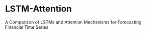 # LSTM-Attention

A Comparison of LSTMs and Attention Mechanisms for Forecasting Financial Time Series
